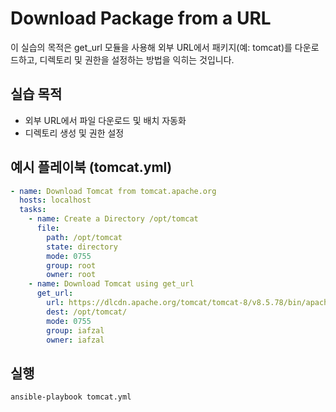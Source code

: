 # Download Package from a URL

이 실습의 목적은 get_url 모듈을 사용해 외부 URL에서 패키지(예: tomcat)를 다운로드하고, 디렉토리 및 권한을 설정하는 방법을 익히는 것입니다.

## 실습 목적
- 외부 URL에서 파일 다운로드 및 배치 자동화
- 디렉토리 생성 및 권한 설정

## 예시 플레이북 (tomcat.yml)
```yaml
- name: Download Tomcat from tomcat.apache.org
  hosts: localhost
  tasks:
    - name: Create a Directory /opt/tomcat
      file:
        path: /opt/tomcat
        state: directory
        mode: 0755
        group: root
        owner: root
    - name: Download Tomcat using get_url
      get_url:
        url: https://dlcdn.apache.org/tomcat/tomcat-8/v8.5.78/bin/apache-tomcat-8.5.78.tar.gz
        dest: /opt/tomcat/
        mode: 0755
        group: iafzal
        owner: iafzal
```

## 실행
```bash
ansible-playbook tomcat.yml 